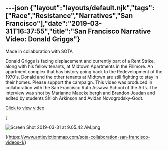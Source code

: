 ---json
{"layout":"layouts/default.njk","tags":["Race","Resistance","Narratives","San Francisco"],"date":"2019-03-31T16:37:55","title":"San Francisco Narrative Video: Donald Griggs"}
---

Made in collaboration with SOTA

Donald Griggs is facing displacement and currently part of a Rent Strike, along with his fellow tenants, at Midtown Apartments in the Fillmore. An apartment complex that has history going back to the Redevelopment of the 1970's. Donald and the other tenants at Midtown are still fighting to stay in their homes. Please support the campaign. This video was produced in collaboration with the San Francisco Ruth Assawa School of the Arts. The interview was shot by Marianne Maeckelbergh and Brandon Joudan and edited by students Shiloh Arkinson and Avidan Novogrodsky-Godt.

[Click to view video](https://www.antievictionmap.com/sota-collaboration-san-francisco-videos-1/)

[

![Screen Shot 2019-03-31 at 9.05.42 AM.png](https://images.squarespace-cdn.com/content/v1/52b7d7a6e4b0b3e376ac8ea2/1554050256783-TAAVCNW3HPZPSPM670IB/ke17ZwdGBToddI8pDm48kOHmJhqErhGtl6c70YyKyJMUqsxRUqqbr1mOJYKfIPR7LoDQ9mXPOjoJoqy81S2I8N_N4V1vUb5AoIIIbLZhVYxCRW4BPu10St3TBAUQYVKciQhsRD7NvzMSFBd3rwMhYOAR-OgFniWR2gvUPmc4zyC-wMhNeTCe7V0V1BVX23mH/Screen+Shot+2019-03-31+at+9.05.42+AM.png)

](https://www.antievictionmap.com/sota-collaboration-san-francisco-videos-1/)